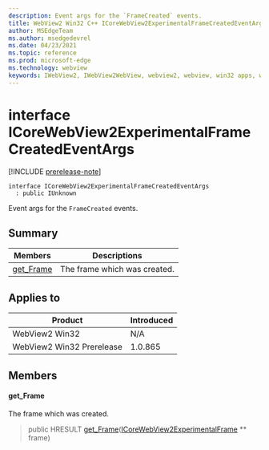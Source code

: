 ```yaml
---
description: Event args for the `FrameCreated` events.
title: WebView2 Win32 C++ ICoreWebView2ExperimentalFrameCreatedEventArgs
author: MSEdgeTeam
ms.author: msedgedevrel
ms.date: 04/23/2021
ms.topic: reference
ms.prod: microsoft-edge
ms.technology: webview
keywords: IWebView2, IWebView2WebView, webview2, webview, win32 apps, win32, edge, ICoreWebView2, ICoreWebView2Controller, browser control, edge html, ICoreWebView2ExperimentalFrameCreatedEventArgs
---
```


# interface ICoreWebView2ExperimentalFrameCreatedEventArgs

[!INCLUDE [prerelease-note](../includes/prerelease-note.md)]

```
interface ICoreWebView2ExperimentalFrameCreatedEventArgs
  : public IUnknown
```

Event args for the `FrameCreated` events.

## Summary

 Members                        | Descriptions
--------------------------------|---------------------------------------------
[get_Frame](#get_frame) | The frame which was created.

## Applies to

Product                         | Introduced
--------------------------------|---------------------------------------------
WebView2 Win32            |    N/A
WebView2 Win32 Prerelease |    1.0.865

## Members

#### get_Frame

The frame which was created.

> public HRESULT [get_Frame](#get_frame)([ICoreWebView2ExperimentalFrame](icorewebview2experimentalframe.md) ** frame)

